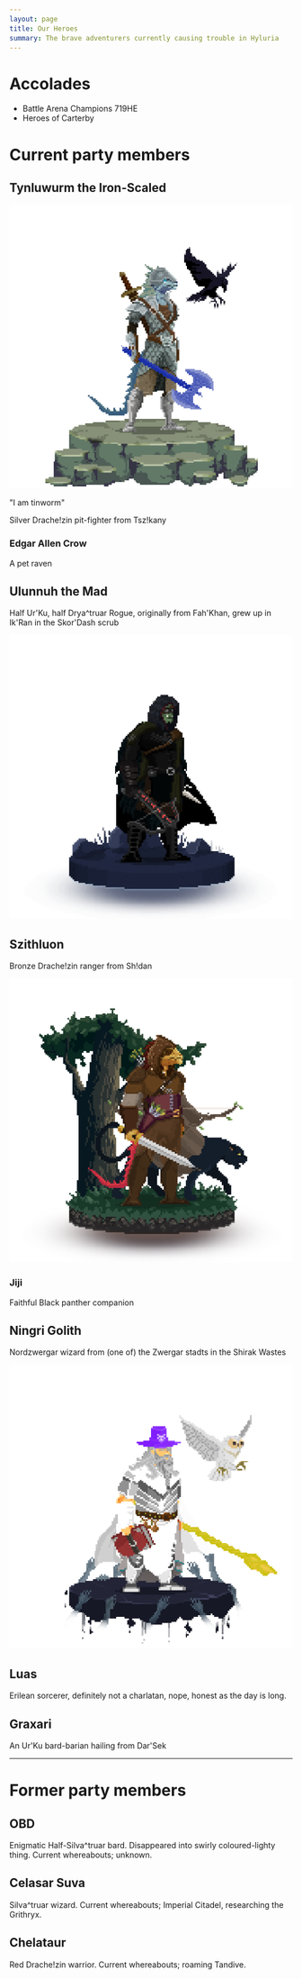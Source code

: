 ```yaml
---
layout: page
title: Our Heroes
summary: The brave adventurers currently causing trouble in Hyluria
---
```


# Accolades

- Battle Arena Champions 719HE
- Heroes of Carterby

# Current party members

## Tynluwurm the Iron-Scaled

![Tynluwurm](/assets/tynluwurn-the-iron-scaled.png)

"I am tinworm"

Silver Drache!zin pit-fighter from Tsz!kany

### Edgar Allen Crow

A pet raven

## Ulunnuh the Mad

Half Ur'Ku, half Drya^truar Rogue, originally from Fah'Khan, grew up in Ik'Ran
in the Skor'Dash scrub

![Ulunnuh](/assets/ulunnuh-the-mad.png)

## Szithluon

Bronze Drache!zin ranger from Sh!dan

![Szithluon](/assets/szithluon.png)

### Jiji

Faithful Black panther companion

## Ningri Golith

Nordzwergar wizard from (one of) the Zwergar stadts in the Shirak Wastes

![Ningri Golith](/assets/ningri-golith.png)

## Luas

Erilean sorcerer, definitely not a charlatan, nope, honest as the day is long.

## Graxari

An Ur'Ku bard-barian hailing from Dar'Sek

---

# Former party members

## OBD

Enigmatic Half-Silva^truar bard. Disappeared into swirly coloured-lighty thing.
Current whereabouts; unknown.

## Celasar Suva

Silva^truar wizard. Current whereabouts; Imperial Citadel, researching the
Grithryx.

## Chelataur

Red Drache!zin warrior. Current whereabouts; roaming Tandive.
